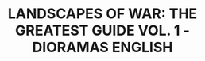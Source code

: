 ---
layout: product
title: "LANDSCAPES OF WAR: THE GREATEST GUIDE VOL. 1 - DIORAMAS  ENGLISH"
price: "2800" 
desc: "Knjiga"
img_path: "/assets/img/EURO-0004.webp"
brand: "AMMO"
available: false
special_offer: false
new: false
soon: false
cat: "090000"
subcat: "090100"
subsubcat: "090101"
sifra: "EURO-0004"
popular: false
spec: false
---